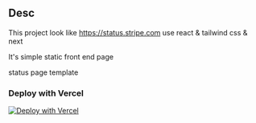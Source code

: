 ## Desc
This project look like https://status.stripe.com use react & tailwind css & next

It's simple static front end page

status page template


### Deploy with Vercel

[![Deploy with Vercel](https://vercel.com/button)](https://vercel.com/new/clone?repository-url=https://github.com/bxb100/status-temple)
